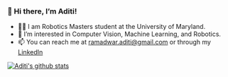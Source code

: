 ### 👋 Hi there, I’m Aditi!

- :student: I am  Robotics Masters student at the University of Maryland.
- 🌱 I’m interested in Computer Vision, Machine Learning, and Robotics.
- 📫 You can reach me at [ramadwar.aditi@gmail.com](ramadwar.aditi@gmail.com) or through my [LinkedIn](https://www.linkedin.com/in/aditiramadwar/)


[![Aditi's github stats](https://github-readme-stats.vercel.app/api?username=aditiramadwar&show_icons=true&theme=radical)](https://github.com/anuraghazra/github-readme-stats) 

